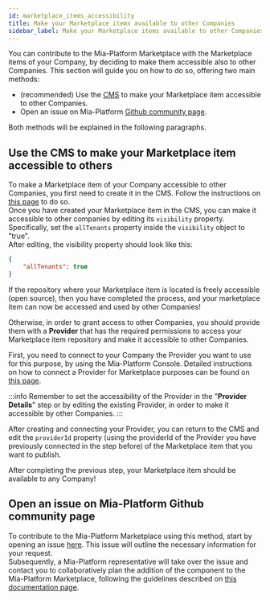 ```yaml
---
id: marketplace_items_accessibility
title: Make your Marketplace items available to other Companies
sidebar_label: Make your Marketplace items available to other Companies
---
```


You can contribute to the Mia-Platform Marketplace with the Marketplace items of your Company, by deciding to make them accessible also to other Companies. This section will guide you on how to do so, offering two main methods:

* (recommended) Use the [CMS](/microfrontend-composer/previous-tools/cms/guide_cms.md.md) to make your Marketplace item accessible to other Companies.
* Open an issue on Mia-Platform [Github community page](https://github.com/mia-platform/community).

Both methods will be explained in the following paragraphs.

## Use the CMS to make your Marketplace item accessible to others

To make a Marketplace item of your Company accessible to other Companies, you first need to create it in the CMS. Follow the instructions on [this page](/marketplace/add_to_marketplace/contributing_overview.md#how-to-configure-a-new-component) to do so.  
Once you have created your Marketplace item in the CMS, you can make it accessible to other companies by editing its `visibility` property. Specifically, set the `allTenants` property inside the `visibility` object to "true".  
After editing, the visibility property should look like this:

```json
{
    "allTenants": true
}
```

If the repository where your Marketplace item is located is freely accessible (open source), then you have completed the process, and your marketplace item can now be accessed and used by other Companies!

Otherwise, in order to grant access to other Companies, you should provide them with a **Provider** that has the required permissions to access your Marketplace item repository and make it accessible to other Companies.

First, you need to connect to your Company the Provider you want to use for this purpose, by using the Mia-Platform Console. Detailed instructions on how to connect a Provider for Marketplace purposes can be found on [this page](/development_suite/set-up-infrastructure/configure-provider.mdx#connect-a-provider-for-marketplace).  

:::info
Remember to set the accessibility of the Provider in the "**Provider Details**" step or by editing the existing Provider, in order to make it accessible by other Companies.
:::

After creating and connecting your Provider, you can return to the CMS and edit the `providerId` property (using the providerId of the Provider you have previously connected in the step before) of the Marketplace item that you want to publish.

After completing the previous step, your Marketplace item should be available to any Company!

## Open an issue on Mia-Platform Github community page

To contribute to the Mia-Platform Marketplace using this method, start by opening an issue [here](https://github.com/mia-platform/community/issues/new?assignees=%40mia-platform%2Fsig-marketplace&labels=marketplace&projects=&template=marketplace-contribution.yaml&title=%5BNew+marketplace+item%5D%3A+). This issue will outline the necessary information for your request.  
Subsequently, a Mia-Platform representative will take over the issue and contact you to collaboratively plan the addition of the component to the Mia-Platform Marketplace, following the guidelines described on [this documentation page](/marketplace/add_to_marketplace/contributing_overview.md).
